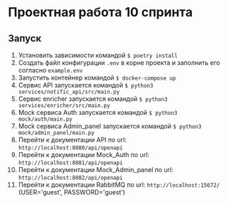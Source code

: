 # Проектная работа 10 спринта

## Запуск
1. Установить зависимости командой
    ```$ poetry install```
2. Создать файл конфигурации ```.env``` в корне проекта и заполнить его согласно ```example.env ```
3. Запустить контейнер командой
    ```$ docker-compose up ```
4. Cервис API запускается командой
    ```$ python3 services/notific_api/src/main.py```
5. Сервис enricher запускается командой
    ```$ python3 services/enricher/src/main.py```
6. Mock сервиса Auth запускается командой
    ```$ python3 mock/auth/main.py```
7. Mock сервиса Admin_panel запускается командой
    ```$ python3 mock/admin_panel/main.py```
8. Перейти к документации API по url: ```http://localhost:8080/api/openapi```
9. Перейти к документации Mock_Auth по url: ```http://localhost:8081/api/openapi```
9. Перейти к документации Mock_Admin_panel по url: ```http://localhost:8082/api/openapi```
10. Перейти к документации RabbitMQ по url: ```http://localhost:15672/``` (USER='guest', PASSWORD='guest')